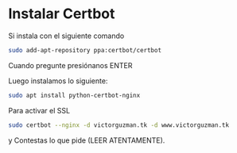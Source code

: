 # Instalar Certbot

Si instala con el siguiente comando

```bash
sudo add-apt-repository ppa:certbot/certbot
```

Cuando pregunte presiónanos ENTER

Luego instalamos lo siguiente:

```bash
sudo apt install python-certbot-nginx
```

Para activar el SSL

```bash
sudo certbot --nginx -d victorguzman.tk -d www.victorguzman.tk
```

y Contestas lo que pide (LEER ATENTAMENTE).